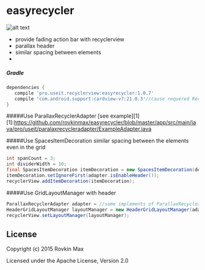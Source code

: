 # easyrecycler
       
       
![alt text](https://api.monosnap.com/rpc/file/download?id=8ghh7zA5Nzuj0lGwkoEvEcI3pOZ9o8)
        
        
 
* provide fading action bar with recyclerview
* parallax header
* similar spacing between elements
* 
##### Gradle
```groovy
dependencies {
   compile 'pro.useit.recyclerview:easyrecycler:1.0.7'
   compile 'com.android.support:cardview-v7:21.0.3'//cause requered RecyclerView and Layout Managers
}
````

#####Use ParallaxRecyclerAdapter
[see example][1]
[1]:https://github.com/rovkinmax/easyrecycler/blob/master/app/src/main/java/pro/useit/paralaxrecycleradapter/ExampleAdapter.java

#####Use SpacesItemDecoration
similar spacing between the elements even in the grid
```java
int spanCount = 3;
int dividerWidth = 10;
final SpacesItemDecoration itemDecoration = new SpacesItemDecoration(deviderWidth, spanCount);
itemDecoration.setIgnoreFirst(adapter.isEnableHeader());
recyclerView.addItemDecoration(itemDecoration);
````
#####Use GridLayoutManager with header
```java
ParallaxRecyclerAdapter adapter = //some implements of ParallaxRecyclerAdapter
HeaderGridLayoutManager layoutManager = new HeaderGridLayoutManager(adapter, spanCount, HeaderGridLayoutManager.VERTICAL, false);
recyclerView.setLayoutManager(layoutManager);
````
License
-----
Copyright (c) 2015 Rovkin Max

Licensed under the Apache License, Version 2.0
